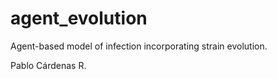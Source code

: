 # agent_evolution
Agent-based model of infection incorporating strain evolution.

Pablo Cárdenas R.
